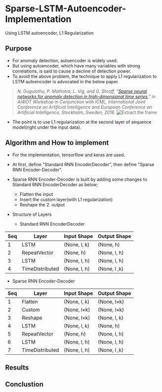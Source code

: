 # Sparse-LSTM-Autoencoder-Implementation
Using LSTM autoencoder, L1 Regularization

## Purpose

* For anomaly detection, autoencoder is widely used.
* But using autoencoder, which have many variables with strong correlations, is said to cause a decline of detection power.
* To avoid the above problem, the technique to apply L1 regularization to LSTM autoencoder is advocated in the below paper.
>*N. Gugulothu, P. Malhotra, L. Vig, and G. Shroff, “[Sparse neural networks for anomaly detection in high-dimensional time series](https://www.researchgate.net/profile/Pankaj_Malhotra3/publication/326305246_Sparse_Neural_Networks_for_Anomaly_Detection_in_High-Dimensional_Time_Series/links/5b59f633aca272a2d66cbb98/Sparse-Neural-Networks-for-Anomaly-Detection-in-High-Dimensional-Time-Series.pdf),” in AI4IOT Workshop in Conjunction with ICML, International Joint Conference on Artificial Intelligence and European Conference on Artificial Intelligence, Stockholm, Sweden, 2018.*
![Extract the frame](https://github.com/takanyanta/Try-Sparse-LSTM-Autoencoder/blob/main/paper.png "process1")
* The point is to use L1 regularization at the second layer of sequence model(right under the input data).

## Algorithm and How to implement

* For the implementation, tensorflow and keras are used.
* At first, define "Standard RNN EncoderDecoder", then define "Sparse RNN Encoder-Decoder".
* Sparse RNN Encoder-Decoder is built by adding some changes to Standard RNN EncoderDecoder as below;
   * Flatten the input
   * Insert the custom layer(with L1 regularization)
   * Reshape the 2. output

* Structure of Layers
   * Standard RNN EncoderDecoder
 
| Seq | Layer | Input Shape | Output Shape |
----|----|----|----
| 1 | LSTM | (None, l, k) | (None, h) |
| 2 | RepeatVector | (None, h) | (None, l, h) |
| 3 | LSTM | (None, l, h) | (None, l, h) |
| 4 | TimeDistributed | (None, l, h) | (None, l ,k) |
   * Sparse RNN Encoder-Decoder
   
| Seq | Layer | Input Shape | Output Shape |
----|----|----|----
| 1 | Flatten | (None, l, k)| (None, l&times;k) |
| 2 | Custom | (None, l&times;k) | (None, l&times;k) |
| 3 | Reshape | (None, l&times;k) | (None, l, k) |
| 4 | LSTM | (None, l, k) | (None, h) |
| 5 | RepeatVector | (None, h) | (None, l, h) |
| 6 | LSTM | (None, l, h) | (None, l, h) |
| 7 | TimeDistributed | (None, l, h) | (None, l ,k) |

## Results


## Conclustion

